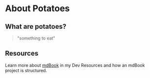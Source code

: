 # About Potatoes

## What are potatoes?

> "something to eat"


## Resources

Learn more about [mdBook](https://michaelcurrin.github.io/dev-resources/resources/rust/packages/mdbook.html) in my Dev Resources and how an mdBook project is structured.
